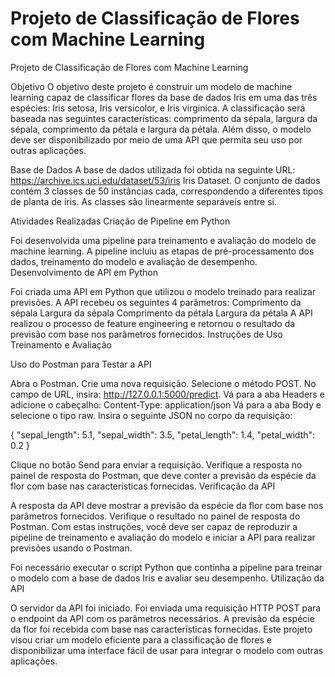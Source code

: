 # Projeto de Classificação de Flores com Machine Learning

Projeto de Classificação de Flores com Machine Learning

Objetivo
O objetivo deste projeto é construir um modelo de machine learning capaz de classificar flores da base de dados Iris em uma das três espécies: Iris setosa, Iris versicolor, e Iris virginica. A classificação será baseada nas seguintes características: comprimento da sépala, largura da sépala, comprimento da pétala e largura da pétala. Além disso, o modelo deve ser disponibilizado por meio de uma API que permita seu uso por outras aplicações.

Base de Dados
A base de dados utilizada foi obtida na seguinte URL: https://archive.ics.uci.edu/dataset/53/iris Iris Dataset. O conjunto de dados contém 3 classes de 50 instâncias cada, correspondendo a diferentes tipos de planta de íris. As classes são linearmente separáveis entre si.

Atividades Realizadas
Criação de Pipeline em Python

Foi desenvolvida uma pipeline para treinamento e avaliação do modelo de machine learning. A pipeline incluiu as etapas de pré-processamento dos dados, treinamento do modelo e avaliação de desempenho.
Desenvolvimento de API em Python

Foi criada uma API em Python que utilizou o modelo treinado para realizar previsões. A API recebeu os seguintes 4 parâmetros:
Comprimento da sépala
Largura da sépala
Comprimento da pétala
Largura da pétala
A API realizou o processo de feature engineering e retornou o resultado da previsão com base nos parâmetros fornecidos.
Instruções de Uso
Treinamento e Avaliação

Uso do Postman para Testar a API

Abra o Postman.
Crie uma nova requisição.
Selecione o método POST.
No campo de URL, insira: http://127.0.0.1:5000/predict.
Vá para a aba Headers e adicione o cabeçalho:
Content-Type: application/json
Vá para a aba Body e selecione o tipo raw. Insira o seguinte JSON no corpo da requisição:

{
  "sepal_length": 5.1,
  "sepal_width": 3.5,
  "petal_length": 1.4,
  "petal_width": 0.2
}

Clique no botão Send para enviar a requisição.
Verifique a resposta no painel de resposta do Postman, que deve conter a previsão da espécie da flor com base nas características fornecidas.
Verificação da API

A resposta da API deve mostrar a previsão da espécie da flor com base nos parâmetros fornecidos. Verifique o resultado no painel de resposta do Postman.
Com estas instruções, você deve ser capaz de reproduzir a pipeline de treinamento e avaliação do modelo e iniciar a API para realizar previsões usando o Postman.

Foi necessário executar o script Python que continha a pipeline para treinar o modelo com a base de dados Iris e avaliar seu desempenho.
Utilização da API

O servidor da API foi iniciado.
Foi enviada uma requisição HTTP POST para o endpoint da API com os parâmetros necessários.
A previsão da espécie da flor foi recebida com base nas características fornecidas.
Este projeto visou criar um modelo eficiente para a classificação de flores e disponibilizar uma interface fácil de usar para integrar o modelo com outras aplicações.
